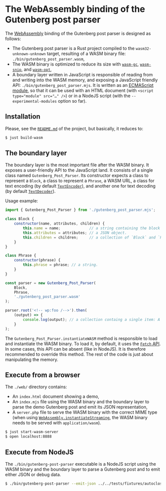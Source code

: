 # The WebAssembly binding of the Gutenberg post parser

The [WebAssembly] binding of the Gutenberg post parser is designed as follows:

  * The Gutenberg post parser is a Rust project compiled to the
    `wasm32-unknown-unknown` target, resulting of a WASM binary file:
    `./bin/gutenberg_post_parser.wasm`,
  * The WASM binary is optimized to reduce its size with [`wasm-gc`],
    [`wasm-snip`], and [`wasm-opt`],
  * A boundary layer written in JavaScript is responsible of reading
    from and writing into the WASM memory, and exposing a JavaScript
    friendly API: `./bin/gutenberg_post_parser.mjs`. It is written as
    an [ECMAScript module][mjs], so that it can be used with an HTML
    document (with `<script type="module" src="…" />`) or in a NodeJS
    script (with the `--experimental-modules` option so far).

## Installation

Please, see the [`README.md`](../../README.md) of the project, but
basically, it reduces to:

```sh
$ just build-wasm
```

## The boundary layer

The boundary layer is the most important file after the WASM
binary. It exposes a user-friendly API to the JavaScript land. It
consists of a single class named `Gutenberg_Post_Parser`. Its
constructor expects a class to represent a `Block`, a class to
represent a `Phrase`, a WASM URL, a class for text encoding (by
default [`TextEncoder`]), and another one for text decoding (by
default [`TextDecoder`]).

Usage example:

``` js
import { Gutenberg_Post_Parser } from './gutenberg_post_parser.mjs';

class Block {
    constructor(name, attributes, children) {
        this.name = name;             // a string containing the block namespace and name.
        this.attributes = attributes; // a JSON object.
        this.children = children;     // a collection of `Block` and `Phrase` instances.
    }
}

class Phrase {
    constructor(phrase) {
        this.phrase = phrase; // a string.
    }
}

const parser = new Gutenberg_Post_Parser(
    Block,
    Phrase,
    './gutenberg_post_parser.wasm'
);

parser.root('<!-- wp:foo /-->').then(
    (output) => {
        console.log(output); // a collection containg a single item: A `Block` instance.
    }
);
```

The `Gutenberg_Post_Parser.instantiateWASM` method is responsible to
load and instantiate the WASM binary. To load it, by default, it uses
the [`Fetch` API]. In some cases, this API can be absent (like in
NodeJS). It is therefore recommended to override this method. The rest
of the code is just about manipulating the memory.

## Execute from a browser

The `./web/` directory contains:

  * An `index.html` document showing a demo,
  * An `index.mjs` file using the WASM binary and the boundary layer
    to parse the demo Gutenberg post and emit its JSON representation,
  * A `server.php` file to serve the WASM binary with the correct MIME
    type (when using [`WebAssembly.instantiateStreaming`], the WASM binary
    needs to be served with `application/wasm`).

```sh
$ just start-wasm-server
$ open localhost:8888
```

## Execute from NodeJS

The `./bin/gutenberg-post-parser` executable is a NodeJS script using
the WASM binary and the boundary layer to parse a Gutenberg post and
to emit either JSON or debug data.

```sh
$ ./bin/gutenberg-post-parser --emit-json ../../tests/fixtures/autoclosing-block.html
```

[WebAssembly]: http://webassembly.org/
[`wasm-gc`]: https://github.com/alexcrichton/wasm-gc
[`wasm-snip`]: https://github.com/fitzgen/wasm-snip
[`wasm-opt`]: https://github.com/WebAssembly/binaryen
[mjs]: https://developer.mozilla.org/en-US/docs/Web/JavaScript/Reference/Statements/import
[`WebAssembly.instantiateStreaming`]: https://developer.mozilla.org/en-US/docs/Web/JavaScript/Reference/Global_Objects/WebAssembly/instantiateStreaming
[`TextEncoder`]: https://developer.mozilla.org/en-US/docs/Web/API/TextEncoder
[`TextDecoder`]: https://developer.mozilla.org/en-US/docs/Web/API/TextDecoder
[`Fetch` API]: https://developer.mozilla.org/en-US/docs/Web/API/Fetch_API

